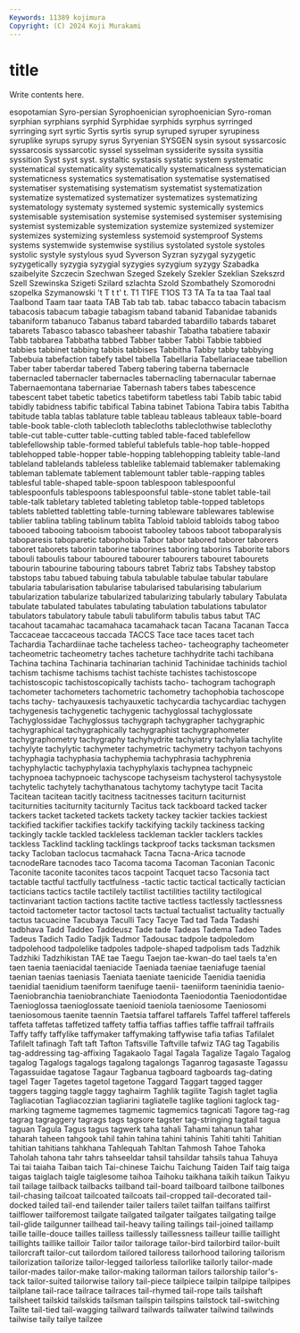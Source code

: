 ```yaml
---
Keywords: 11389 kojimura
Copyright: (C) 2024 Koji Murakami
---
```


# title

Write contents here.



esopotamian Syro-persian Syrophoenician
syrophoenician Syro-roman syrphian syrphians syrphid Syrphidae syrphids syrphus syrringed syrringing
syrt syrtic Syrtis syrtis syrup syruped syruper syrupiness syruplike syrups
syrupy syrus Syryenian SYSGEN sysin sysout syssarcosic syssarcosis syssarcotic syssel
sysselman syssiderite syssita syssitia syssition Syst syst syst. systaltic systasis
systatic system systematic systematical systematicality systematically systematicalness systematician systematicness systematics
systematisation systematise systematised systematiser systematising systematism systematist systematization systematize systematized
systematizer systematizes systematizing systematology systematy systemed systemic systemically systemics systemisable
systemisation systemise systemised systemiser systemising systemist systemizable systemization systemize systemized
systemizer systemizes systemizing systemless systemoid systemproof Systems systems systemwide systemwise
systilius systolated systole systoles systolic systyle systylous syud Syverson Syzran
syzygal syzygetic syzygetically syzygia syzygial syzygies syzygium syzygy Szabadka szaibelyite
Szczecin Szechwan Szeged Szekely Szekler Szeklian Szekszrd Szell Szewinska Szigeti
Szilard szlachta Szold Szombathely Szomorodni szopelka Szymanowski 't T t
t' t. T1 T1FE T1OS T3 TA Ta ta taa
Taal taal Taalbond Taam taar taata TAB Tab tab tab.
tabac tabacco tabacin tabacism tabacosis tabacum tabagie tabagism taband tabanid
Tabanidae tabanids tabaniform tabanuco Tabanus tabard tabarded tabardillo tabards tabaret
tabarets Tabasco tabasco tabasheer tabashir Tabatha tabatiere tabaxir Tabb tabbarea
Tabbatha tabbed Tabber tabber Tabbi Tabbie tabbied tabbies tabbinet tabbing
tabbis tabbises Tabbitha Tabby tabby tabbying Tabebuia tabefaction tabefy tabel
tabella Tabellaria Tabellariaceae tabellion Taber taber taberdar tabered Taberg tabering
taberna tabernacle tabernacled tabernacler tabernacles tabernacling tabernacular tabernae Tabernaemontana tabernariae
Tabernash tabers tabes tabescence tabescent tabet tabetic tabetics tabetiform tabetless
tabi Tabib tabic tabid tabidly tabidness tabific tabifical Tabina tabinet
Tabiona Tabira tabis Tabitha tabitude tabla tablas tablature table tableau
tableaus tableaux table-board table-book table-cloth tablecloth tablecloths tableclothwise tableclothy table-cut
table-cutter table-cutting tabled table-faced tablefellow tablefellowship table-formed tableful tablefuls table-hop
table-hopped tablehopped table-hopper table-hopping tablehopping tableity table-land tableland tablelands tableless
tablelike tablemaid tablemaker tablemaking tableman tablemate tablement tablemount tabler table-rapping
tables tablesful table-shaped table-spoon tablespoon tablespoonful tablespoonfuls tablespoons tablespoonsful table-stone
tablet table-tail table-talk tabletary tableted tableting tabletop table-topped tabletops tablets
tabletted tabletting table-turning tableware tablewares tablewise tablier tablina tabling tablinum
tablita Tabloid tabloid tabloids tabog taboo tabooed tabooing tabooism tabooist
tabooley taboos taboot taboparalysis taboparesis taboparetic tabophobia Tabor tabor tabored
taborer taborers taboret taborets taborin taborine taborines taboring taborins Taborite
tabors tabouli taboulis tabour taboured tabourer tabourers tabouret tabourets tabourin
tabourine tabouring tabours tabret Tabriz tabs Tabshey tabstop tabstops tabu
tabued tabuing tabula tabulable tabulae tabular tabulare tabularia tabularisation tabularise
tabularised tabularising tabularium tabularization tabularize tabularized tabularizing tabularly tabulary Tabulata
tabulate tabulated tabulates tabulating tabulation tabulations tabulator tabulators tabulatory tabule
tabuli tabuliform tabulis tabus tabut TAC tacahout tacamahac tacamahaca tacamahack
tacan Tacana Tacanan Tacca Taccaceae taccaceous taccada TACCS Tace tace
taces tacet tach Tachardia Tachardiinae tache tacheless tacheo- tacheography tacheometer
tacheometric tacheometry taches tacheture tachhydrite tachi tachibana Tachina tachina Tachinaria
tachinarian tachinid Tachinidae tachinids tachiol tachism tachisme tachisms tachist tachiste
tachistes tachistoscope tachistoscopic tachistoscopically tachists tacho- tachogram tachograph tachometer tachometers
tachometric tachometry tachophobia tachoscope tachs tachy- tachyauxesis tachyauxetic tachycardia tachycardiac
tachygen tachygenesis tachygenetic tachygenic tachyglossal tachyglossate Tachyglossidae Tachyglossus tachygraph tachygrapher
tachygraphic tachygraphical tachygraphically tachygraphist tachygraphometer tachygraphometry tachygraphy tachyhydrite tachyiatry tachylalia
tachylite tachylyte tachylytic tachymeter tachymetric tachymetry tachyon tachyons tachyphagia tachyphasia
tachyphemia tachyphrasia tachyphrenia tachyphylactic tachyphylaxia tachyphylaxis tachypnea tachypneic tachypnoea tachypnoeic
tachyscope tachyseism tachysterol tachysystole tachytelic tachytely tachythanatous tachytomy tachytype tacit
Tacita Tacitean tacitean tacitly tacitness tacitnesses taciturn taciturnist taciturnities taciturnity
taciturnly Tacitus tack tackboard tacked tacker tackers tacket tacketed tackets
tackety tackey tackier tackies tackiest tackified tackifier tackifies tackify tackifying
tackily tackiness tacking tackingly tackle tackled tackleless tackleman tackler tacklers
tackles tackless Tacklind tackling tacklings tackproof tacks tacksman tacksmen tacky
Tacloban taclocus tacmahack Tacna Tacna-Arica tacnode tacnodeRare tacnodes taco Tacoma
tacoma Tacoman Taconian Taconic Taconite taconite taconites tacos tacpoint Tacquet
tacso Tacsonia tact tactable tactful tactfully tactfulness -tactic tactic tactical
tactically tactician tacticians tactics tactile tactilely tactilist tactilities tactility tactilogical
tactinvariant taction tactions tactite tactive tactless tactlessly tactlessness tactoid tactometer
tactor tactosol tacts tactual tactualist tactuality tactually tactus tacuacine Tacubaya
Taculli Tacy Tacye Tad tad Tada Tadashi tadbhava Tadd Taddeo
Taddeusz Tade tade Tadeas Tadema Tadeo Tades Tadeus Tadich Tadio
Tadjik Tadmor Tadousac tadpole tadpoledom tadpolehood tadpolelike tadpoles tadpole-shaped tadpolism
tads Tadzhik Tadzhiki Tadzhikistan TAE tae Taegu Taejon tae-kwan-do tael
taels ta'en taen taenia taeniacidal taeniacide Taeniada taeniae taeniafuge taenial
taenian taenias taeniasis Taeniata taeniate taenicide Taenidia taenidia taenidial taenidium
taeniform taenifuge taenii- taeniiform taeninidia taenio- Taeniobranchia taeniobranchiate Taeniodonta Taeniodontia
Taeniodontidae Taenioglossa taenioglossate taenioid taeniola taeniosome Taeniosomi taeniosomous taenite taennin
Taetsia taffarel taffarels Taffel tafferel tafferels taffeta taffetas taffetized taffety
taffia taffias taffies taffle taffrail taffrails Taffy taffy taffylike taffymaker
taffymaking taffywise tafia tafias Tafilalet Tafilelt tafinagh Taft taft Tafton
Taftsville Taftville tafwiz TAG tag Tagabilis tag-addressing tag-affixing Tagakaolo Tagal
Tagala Tagalize Tagalo Tagalog tagalog Tagalogs tagalogs tagalong tagalongs Taganrog
tagasaste Tagassu Tagassuidae tagatose Tagaur Tagbanua tagboard tagboards tag-dating tagel
Tager Tagetes tagetol tagetone Taggard Taggart tagged tagger taggers tagging
taggle taggy taghairm Taghlik tagilite Tagish taglet taglia Tagliacotian Tagliacozzian
tagliarini tagliatelle taglike taglioni taglock tag-marking tagmeme tagmemes tagmemic tagmemics
tagnicati Tagore tag-rag tagrag tagraggery tagrags tags tagsore tagster tag-stringing
tagtail tagua taguan Tagula Tagus tagus tagwerk taha tahali Tahami
tahanun tahar taharah taheen tahgook tahil tahin tahina tahini tahinis
Tahiti tahiti Tahitian tahitian tahitians tahkhana Tahlequah Tahltan Tahmosh Tahoe
Tahoka Taholah tahona tahr tahrs tahseeldar tahsil tahsildar tahsils tahua
Tahuya Tai tai taiaha Taiban taich Tai-chinese Taichu Taichung Taiden
Taif taig taiga taigas taiglach taigle taiglesome taihoa Taihoku taikhana
taikih taikun Taikyu tail tailage tailback tailbacks tailband tail-board tailboard
tailbone tailbones tail-chasing tailcoat tailcoated tailcoats tail-cropped tail-decorated tail-docked tailed
tail-end tailender tailer tailers tailet tailfan tailfans tailfirst tailflower tailforemost
tailgate tailgated tailgater tailgates tailgating tailge tail-glide tailgunner tailhead tail-heavy
tailing tailings tail-joined taillamp taille taille-douce tailles tailless taillessly taillessness
tailleur taillie taillight taillights taillike tailloir Tailor tailor tailorage tailor-bird
tailorbird tailor-built tailorcraft tailor-cut tailordom tailored tailoress tailorhood tailoring tailorism
tailorization tailorize tailor-legged tailorless tailorlike tailorly tailor-made tailor-mades tailor-make tailor-making
tailorman tailors tailorship tailor's-tack tailor-suited tailorwise tailory tail-piece tailpiece tailpin
tailpipe tailpipes tailplane tail-race tailrace tailraces tail-rhymed tail-rope tails tailshaft
tailsheet tailskid tailskids tailsman tailspin tailspins tailstock tail-switching Tailte tail-tied
tail-wagging tailward tailwards tailwater tailwind tailwinds tailwise taily tailye tailzee

